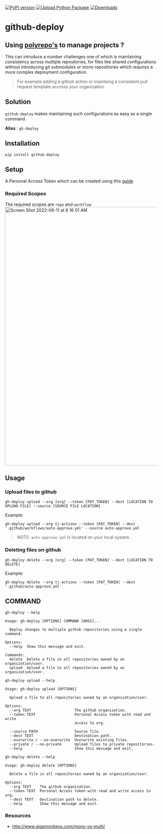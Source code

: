 [![PyPI version](https://badge.fury.io/py/github-deploy.svg)](https://badge.fury.io/py/github-deploy)
[![Upload Python Package](https://github.com/tj-python/github-deploy/actions/workflows/deploy.yml/badge.svg)](https://github.com/tj-python/github-deploy/actions/workflows/deploy.yml) [![Downloads](https://pepy.tech/badge/github-deploy)](https://pepy.tech/project/github-deploy)

# github-deploy

## Using [polyrepo's](https://github.com/joelparkerhenderson/monorepo_vs_polyrepo#what-is-polyrepo) to manage projects ?

This can introduce a number challenges one of which is maintaining consistency across multiple repositories, for files like shared configurations without introducing git submodules or mono repositories which requires a more complex deployment configuration.


> For example adding a github action or maintaing a consistent pull request template accross your organization.

## Solution

`github-deploy` makes maintaining such configurations as easy as a single command.

**Alias** : `gh-deploy`


## Installation

```shell script
pip install github-deploy
```

## Setup 
A Personal Access Token which can be created using this [guide](https://docs.github.com/en/authentication/keeping-your-account-and-data-secure/creating-a-personal-access-token)

### Required Scopes
The required scopes are `repo` and `workflow`
<img width="852" alt="Screen Shot 2022-06-11 at 8 16 01 AM" src="https://user-images.githubusercontent.com/17484350/173187599-483bf220-6263-4a81-917f-d0e0dcef3ed9.png">


## Usage

### Upload files to github


```shell script
gh-deploy upload --org [org] --token [PAT_TOKEN] --dest [LOCATION TO UPLOAD FILE] --source [SOURCE FILE LOCATION]
```

Example:

```shell script
gh-deploy upload --org tj-actions --token [PAT_TOKEN] --dest '.github/workflows/auto-approve.yml' --source auto-approve.yml
```

> NOTE: `auto-approve.yml` is located on your local system.


### Deleting files on github


```shell script
gh-deploy delete --org [org] --token [PAT_TOKEN] --dest [LOCATION TO DELETE]
```

Example:

```shell script
gh-deploy delete --org tj-actions --token [PAT_TOKEN] --dest '.github/auto-approve.yml'
```



## COMMAND
`gh-deploy --help`

```
Usage: gh-deploy [OPTIONS] COMMAND [ARGS]...

  Deploy changes to multiple github repositories using a single command.

Options:
  --help  Show this message and exit.

Commands:
  delete  Delete a file in all repositories owned by an organization/user.
  upload  Upload a file to all repositories owned by an organization/user.

```

`gh-deploy upload --help`

```
Usage: gh-deploy upload [OPTIONS]

  Upload a file to all repositories owned by an organization/user.

Options:
  --org TEXT                    The github organization.
  --token TEXT                  Personal Access token with read and write
                                access to org.

  --source PATH                 Source file.
  --dest TEXT                   Destination path.
  --overwrite / --no-overwrite  Overwrite existing files.
  --private / --no-private      Upload files to private repositories.
  --help                        Show this message and exit.
```

`gh-deploy delete --help`

```
Usage: gh-deploy delete [OPTIONS]

  Delete a file in all repositories owned by an organization/user.

Options:
  --org TEXT    The github organization.
  --token TEXT  Personal Access token with read and write access to org.
  --dest TEXT   Destination path to delete.
  --help        Show this message and exit.
```

### Resources
- http://www.gigamonkeys.com/mono-vs-multi/
